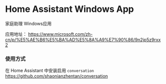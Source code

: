 # Home Assistant Windows App

家庭助理 Windows应用

应用地址： https://www.microsoft.com/zh-cn/p/%E5%AE%B6%E5%BA%AD%E5%8A%A9%E7%90%86/9n2jp5z9rxx2


### 使用方式

在 Home Assistant 中安装启用 `conversation`
https://github.com/shaonianzhentan/conversation